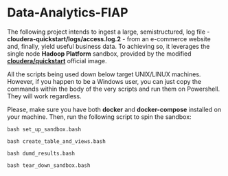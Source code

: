 # Data-Analytics-FIAP

The following project intends to ingest a large, semistructured, log file - <strong>cloudera-quickstart/logs/access.log.2</strong> - from an e-commerce website and, finally, yield useful business data. To achieving so, it leverages the single node <strong>Hadoop Platform</strong> sandbox, provided by the modified [<strong>cloudera/quickstart</strong>](https://hub.docker.com/r/cloudera/quickstart/) official image.

All the scripts being used down below target UNIX/LINUX machines. However, if you happen to be a Windows user, you can just copy the commands within the body of the very scripts and run them on Powershell. They will work regardless.

Please, make sure you have both <strong>docker</strong> and <strong>docker-compose</strong> installed on your machine. Then, run the following script to spin the sandbox:
```console
bash set_up_sandbox.bash
```

```console
bash create_table_and_views.bash
```

```console
bash dumd_results.bash
```

```console
bash tear_down_sandbox.bash
```
